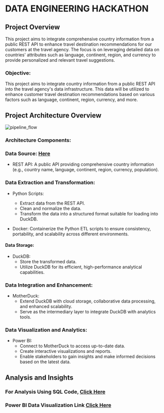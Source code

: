 #  DATA ENGINEERING HACKATHON


##  Project Overview

This project aims to integrate comprehensive country information from a public REST API to enhance travel destination recommendations for our customers at the travel agency. The focus is on leveraging detailed data on countries' attributes such as language, continent, region, and currency to provide personalized and relevant travel suggestions.


###  Objective:

This project aims to integrate country information from a public REST API into the travel agency's data infrastructure. This data will be utilized to enhance customer travel destination recommendations based on various factors such as language, continent, region, currency, and more.

##  Project Architecture Overview
![pipeline_flow](https://github.com/protechanalysis/DE-Hackathon/blob/main/pipeline_flow.png)

###  Architecture Components:

###  Data Source: [Here](https://restcountries.com/v3.1/all)

- REST API: A public API providing comprehensive country information (e.g., country name, language, continent, region, currency, population).

###  Data Extraction and Transformation:

- Python Scripts:
    - Extract data from the REST API.
    - Clean and normalize the data.
    - Transform the data into a structured format suitable for loading into DuckDB.
      
- Docker: Containerize the Python ETL scripts to ensure consistency, portability, and scalability across different environments.

####  Data Storage:

- DuckDB:
    - Store the transformed data.
    - Utilize DuckDB for its efficient, high-performance analytical capabilities.

### Data Integration and Enhancement:

-  MotherDuck:
    -  Extend DuckDB with cloud storage, collaborative data processing, and enhanced scalability.
    -  Serve as the intermediary layer to integrate DuckDB with analytics tools.


###  Data Visualization and Analytics:

-  Power BI:
    -  Connect to MotherDuck to access up-to-date data.
    -  Create interactive visualizations and reports.
    -  Enable stakeholders to gain insights and make informed decisions based on the latest data.


## Analysis and Insights
### For Analysis Using SQL Code, [Click Here](./sql/README.md)

### Power BI Data Visualization Link [Click Here](https://app.powerbi.com/view?r=eyJrIjoiZDU1NTcxZGMtOTAxMC00MTgwLWFkYTctYTU0YmQyZmE4OGRhIiwidCI6ImRmODY3OWNkLWE4MGUtNDVkOC05OWFjLWM4M2VkN2ZmOTVhMCJ9)
